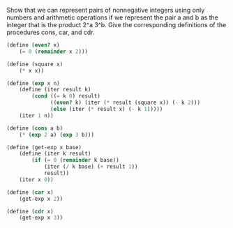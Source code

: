 Show that we can represent pairs of nonnegative integers using only numbers and arithmetic operations if we represent the pair a and b as the integer that is the product 2^a 3^b. Give the corresponding definitions of the procedures cons, car, and cdr.

```scheme
(define (even? x)
    (= 0 (remainder x 2)))

(define (square x)
    (* x x))

(define (exp x n)
    (define (iter result k)
        (cond ((= k 0) result)
              ((even? k) (iter (* result (square x)) (- k 2)))
              (else (iter (* result x) (- k 1)))))
    (iter 1 n))

(define (cons a b)
    (* (exp 2 a) (exp 3 b)))

(define (get-exp x base)
    (define (iter k result)
        (if (= 0 (remainder k base))
            (iter (/ k base) (+ result 1))
            result))
    (iter x 0))

(define (car x)
    (get-exp x 2))

(define (cdr x)
    (get-exp x 3))
```
